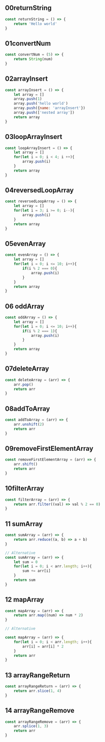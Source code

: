 ## 00returnString

```JavaScript
const returnString = () => {
    return 'Hello world'
}
```

## 01convertNum

```JavaScript
const convertNum = (5) => {
    return String(num)
}
```

## 02arrayInsert

```JavaScript
const arrayInsert = () => {
    let array = []
    array.push(1)
    array.push('hello world')
    array.push({name: 'arrayInsert'})
    array.push(['nested array'])
    return array
}
```

## 03loopArrayInsert

```JavaScript
const loopArrayInsert = () => {
    let array = []
    for(let i = 0; i < 4; i ++){
        array.push(i)
    }
    return array
}
```

## 04reversedLoopArray

```JavaScript
const reversedLoopArray = () => {
    let array = []
    for(let i = 3; i >= 0; i--){
        array.push(i)
    }
    return array
}
```

## 05evenArray

```JavaScript
const evenArray = () => {
    let array = []
    for(let i = 0; i <= 10; i++){
        if(i % 2 === 0){
            array.push(i)
        }
    }
    return array
}
```

## 06 oddArray

```JavaScript
const oddArray = () => {
    let array = []
    for(let i = 0; i <= 10; i++){
        if(i % 2 === 1){
            array.push(i)
        }
    }
    return array
}
```

## 07deleteArray

```JavaScript
const deleteArray = (arr) => {
    arr.pop()
    return arr
}
```

## 08addToArray

```JavaScript
const addToArray = (arr) => {
    arr.unshift(2)
    return arr
}
```

## 09removeFirstElementArray

```JavaScript
const removeFirstElementArray = (arr) => {
    arr.shift()
    return arr
}
```

## 10filterArray

```JavaScript
const filterArray = (arr) => {
    return arr.filter((val) => val % 2 == 0)
}
```

## 11 sumArray

```JavaScript
const sumArray = (arr) => {
    return arr.reduce((a, b) => a + b)
}

// Alternative
const sumArray = (arr) => {
    let sum = 0
    for(let i = 0; i < arr.length; i++){
        sum += arr[i]
    }
    return sum
}
```

## 12 mapArray

```JavaScript
const mapArray = (arr) => {
    return arr.map((num) => num * 2)
}

// Alternative

const mapArray = (arr) => {
    for(let i = 0; i < arr.length; i++){
        arr[i] = arr[i] * 2
    }
    return arr
}
```

## 13 arrayRangeReturn

```JavaScript
const arrayRangeReturn = (arr) => {
    return arr.slice(1, 4)
}
```

## 14 arrayRangeRemove

```JavaScript
const arrayRangeRemove = (arr) => {
    arr.splice(1, 3)
    return arr
}
```